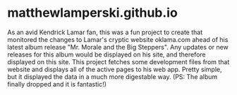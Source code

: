# matthewlamperski.github.io

As an avid Kendrick Lamar fan, this was a fun project to create that monitored the changes to Lamar's cryptic website oklama.com ahead of his latest
album release "Mr. Morale and the Big Steppers". Any updates or new releases for this album would be displayed on his site, and therefore displayed on this site. This project fetches some development files from that website and displays all of the active pages to his web app. Pretty simple, but it displayed the data in a much more digestable way. (PS: The album finally dropped and it is fantastic!)
